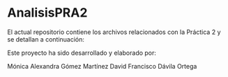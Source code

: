 # AnalisisPRA2

El actual repositorio contiene los archivos relacionados con la Práctica 2 y se detallan a continuación:

Este proyecto ha sido desarrollado y elaborado por:

Mónica Alexandra Gómez Martínez
David Francisco Dávila Ortega
